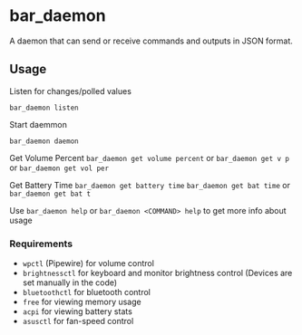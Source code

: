 # bar_daemon
A daemon that can send or receive commands and outputs in JSON format.


## Usage
Listen for changes/polled values
```
bar_daemon listen
```

Start daemmon
```
bar_daemon daemon
```

Get Volume Percent
`bar_daemon get volume percent` or `bar_daemon get v p` or `bar_daemon get vol per`

Get Battery Time
`bar_daemon get battery time` `bar_daemon get bat time` or `bar_daemon get bat t`

Use `bar_daemon help` or `bar_daemon <COMMAND> help` to get more info about usage


### Requirements

* `wpctl` (Pipewire) for volume control
* `brightnessctl` for keyboard and monitor brightness control (Devices are set manually in the code)
* `bluetoothctl` for bluetooth control
* `free` for viewing memory usage
* `acpi` for viewing battery stats
* `asusctl` for fan-speed control

